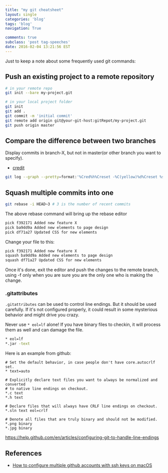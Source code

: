 ```yaml
---
title: "my git cheatsheet"
layout: single
categories: 'blog'
tags: 'blog'
navigation: True

comments: true
subclass: 'post tag-speeches'
date: 2016-02-04 13:21:56 EST
---
```


Just to keep a note about some frequently used git commands:

## Push an existing project to a remote repository

```bash
# in your remote repo
git init --bare my-project.git

# in your local project folder
git init
git add .
git commit -m 'initial commit'
git remote add origin git@your-git-host:gitRepot/my-project.git
git push origin master
```


## Compare the difference between two branches

Display commits in branch-X, but not in master(or other branch you want to specify).

- [credit](http://stackoverflow.com/questions/13965391/how-do-i-see-the-commit-differences-between-branches-in-git)

```bash
git log --graph --pretty=format:'%Cred%h%Creset -%C(yellow)%d%Creset %s %Cgreen(%cr)%Creset' --abbrev-commit --date=relative master..branch-X
```

## Squash multiple commits into one


```bash
git rebase -i HEAD~3 # 3 is the number of recent commits
```

The above rebase command will bring up the rebase editor

```bash
pick f392171 Added new feature X
pick ba9dd9a Added new elements to page design
pick df71a27 Updated CSS for new elements
```

Change your file to this:

```bash
pick f392171 Added new feature X
squash ba9dd9a Added new elements to page design
squash df71a27 Updated CSS for new elements
```

Once it's done, exit the editor and push the changes to the remote branch, using -f only when you are sure you are the only one who is making the change.

### .gitattributes

`.gitattributes` can be used to control line endings. But it should be used carefully. If it's not configured properly, it could result in some mysterious behavior and might drive you crazy.

Never use `* eol=lf` alone! If you have binary files to checkin, it will process them as well and can damage the file.

```bash
* eol=lf
*.jar -text
```

Here is an example from github:

```
# Set the default behavior, in case people don't have core.autocrlf set.
* text=auto

# Explicitly declare text files you want to always be normalized and converted
# to native line endings on checkout.
*.c text
*.h text

# Declare files that will always have CRLF line endings on checkout.
*.sln text eol=crlf

# Denote all files that are truly binary and should not be modified.
*.png binary
*.jpg binary
```

https://help.github.com/en/articles/configuring-git-to-handle-line-endings

## References

- [How to configure multiple github accounts with ssh keys on macOS](https://medium.com/@dinesh.papineni/configure-multiple-github-accounts-with-ssh-keys-on-macos-d8873867d311)
